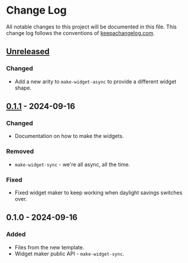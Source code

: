 # Change Log
All notable changes to this project will be documented in this file. This change log follows the conventions of [keepachangelog.com](http://keepachangelog.com/).

## [Unreleased]
### Changed
- Add a new arity to `make-widget-async` to provide a different widget shape.

## [0.1.1] - 2024-09-16
### Changed
- Documentation on how to make the widgets.

### Removed
- `make-widget-sync` - we're all async, all the time.

### Fixed
- Fixed widget maker to keep working when daylight savings switches over.

## 0.1.0 - 2024-09-16
### Added
- Files from the new template.
- Widget maker public API - `make-widget-sync`.

[Unreleased]: https://sourcehost.site/your-name/pb/compare/0.1.1...HEAD
[0.1.1]: https://sourcehost.site/your-name/pb/compare/0.1.0...0.1.1
